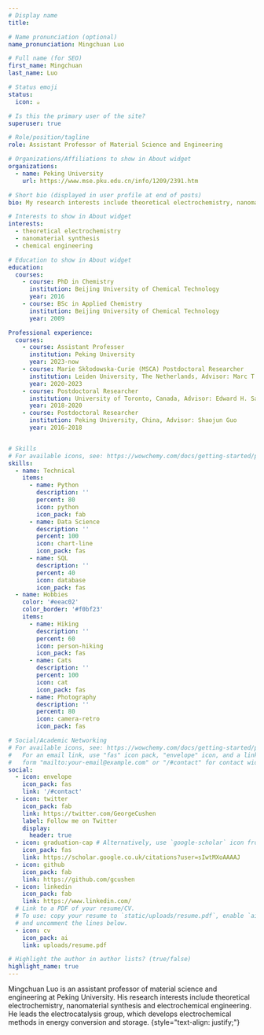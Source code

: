 ```yaml
---
# Display name
title:

# Name pronunciation (optional)
name_pronunciation: Mingchuan Luo

# Full name (for SEO)
first_name: Mingchuan
last_name: Luo

# Status emoji
status:
  icon: ☕️

# Is this the primary user of the site?
superuser: true

# Role/position/tagline
role: Assistant Professor of Material Science and Engineering

# Organizations/Affiliations to show in About widget
organizations:
  - name: Peking University
    url: https://www.mse.pku.edu.cn/info/1209/2391.htm

# Short bio (displayed in user profile at end of posts)
bio: My research interests include theoretical electrochemistry, nanomaterial synthesis and chemical engineering.

# Interests to show in About widget
interests:
  - theoretical electrochemistry
  - nanomaterial synthesis
  - chemical engineering

# Education to show in About widget
education:
  courses:
    - course: PhD in Chemistry
      institution: Beijing University of Chemical Technology
      year: 2016
    - course: BSc in Applied Chemistry
      institution: Beijing University of Chemical Technology
      year: 2009

Professional experience:
  courses:
    - course: Assistant Professer
      institution: Peking University
      year: 2023-now
    - course: Marie Skłodowska-Curie (MSCA) Postdoctoral Researcher
      institution: Leiden University, The Netherlands, Advisor: Marc T. M. Koper
      year: 2020-2023
    - course: Postdoctoral Researcher
      institution: University of Toronto, Canada, Advisor: Edward H. Sargent
      year: 2018-2020
    - course: Postdoctoral Researcher
      institution: Peking University, China, Advisor: Shaojun Guo
      year: 2016-2018


# Skills
# For available icons, see: https://wowchemy.com/docs/getting-started/page-builder/#icons
skills:
  - name: Technical
    items:
      - name: Python
        description: ''
        percent: 80
        icon: python
        icon_pack: fab
      - name: Data Science
        description: ''
        percent: 100
        icon: chart-line
        icon_pack: fas
      - name: SQL
        description: ''
        percent: 40
        icon: database
        icon_pack: fas
  - name: Hobbies
    color: '#eeac02'
    color_border: '#f0bf23'
    items:
      - name: Hiking
        description: ''
        percent: 60
        icon: person-hiking
        icon_pack: fas
      - name: Cats
        description: ''
        percent: 100
        icon: cat
        icon_pack: fas
      - name: Photography
        description: ''
        percent: 80
        icon: camera-retro
        icon_pack: fas

# Social/Academic Networking
# For available icons, see: https://wowchemy.com/docs/getting-started/page-builder/#icons
#   For an email link, use "fas" icon pack, "envelope" icon, and a link in the
#   form "mailto:your-email@example.com" or "/#contact" for contact widget.
social:
  - icon: envelope
    icon_pack: fas
    link: '/#contact'
  - icon: twitter
    icon_pack: fab
    link: https://twitter.com/GeorgeCushen
    label: Follow me on Twitter
    display:
      header: true
  - icon: graduation-cap # Alternatively, use `google-scholar` icon from `ai` icon pack
    icon_pack: fas
    link: https://scholar.google.co.uk/citations?user=sIwtMXoAAAAJ
  - icon: github
    icon_pack: fab
    link: https://github.com/gcushen
  - icon: linkedin
    icon_pack: fab
    link: https://www.linkedin.com/
  # Link to a PDF of your resume/CV.
  # To use: copy your resume to `static/uploads/resume.pdf`, enable `ai` icons in `params.yaml`,
  # and uncomment the lines below.
  - icon: cv
    icon_pack: ai
    link: uploads/resume.pdf

# Highlight the author in author lists? (true/false)
highlight_name: true
---
```


Mingchuan Luo is an assistant professor of material science and engineering at Peking University. His research interests include theoretical electrochemistry, nanomaterial synthesis and electrochemical engineering. He leads the electrocatalysis group, which develops electrochemical methods in energy conversion and storage.
{style="text-align: justify;"}
